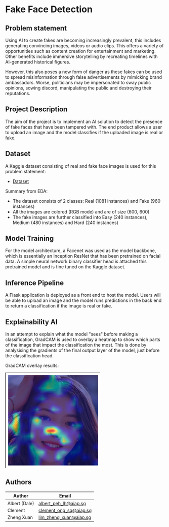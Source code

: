 # Fake Face Detection

## Problem statement

Using AI to create fakes are becoming increasingly prevalent, this includes generating convincing images, videos or audio clips. This offers a variety of opportunities such as content creation for entertainment and marketing. Other benefits include immersive storytelling by recreating timelines with AI-generated historical figures.

However, this also poses a new form of danger as these fakes can be used to spread misinformation through false advertisements by mimicking brand ambassadors. Worse, politicians may be impersonated to sway public opinions, sowing discord, manipulating the public and destroying their reputations.

## Project Description

The aim of the project is to implement an AI solution to detect the presence of fake faces that have been tampered with. The end product allows a user to upload an image and the model classifies if the uploaded image is real or fake.

## Dataset

A Kaggle dataset consisting of real and fake face images is used for this problem statement:

* [Dataset](https://www.kaggle.com/datasets/ciplab/real-and-fake-face-detection?rvi=1)

Summary from EDA:

* The dataset consists of 2 classes: Real (1081 instances) and Fake (960 instances)
* All the images are colored (RGB mode) and are of size (600, 600)
* The fake images are further classified into Easy (240 instances), Medium (480 instances) and Hard (240 instances)

## Model Training

For the model architecture, a Facenet was used as the model backbone, which is essentially an Inception ResNet that has been pretrained on facial data. A simple neural network binary classifier head is attached this pretrained model and is fine tuned on the Kaggle dataset.

## Inference Pipeline

A Flask application is deployed as a front end to host the model. Users will be able to upload an image and the model runs predictions in the back end to return a classification if the image is real or fake.

## Explainability AI

In an attempt to explain what the model "sees" before making a classification, GradCAM is used to overlay a heatmap to show which parts of the image that impact the classification the most. This is done by analysising the gradients of the final output layer of the model, just before the classification head.

GradCAM overlay results:

<img src='images/gradcam_ss.png' alt='gradcam_results' width=300 height=300>


## Authors

Author | Email
-- | --
Albert (Dale) | albert_peh_lh@aiap.sg
Clement | clement_ong_sq@aiap.sg
Zheng Xuan | lim_zheng_xuan@aiap.sg